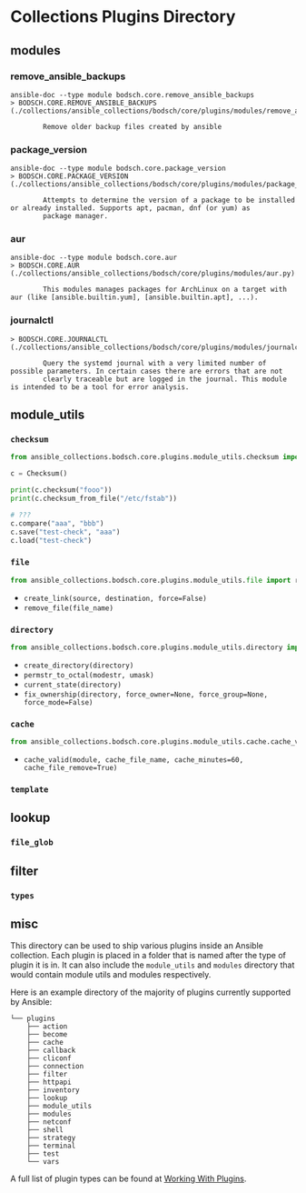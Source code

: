 # Collections Plugins Directory

## modules

### remove_ansible_backups

```shell
ansible-doc --type module bodsch.core.remove_ansible_backups
> BODSCH.CORE.REMOVE_ANSIBLE_BACKUPS    (./collections/ansible_collections/bodsch/core/plugins/modules/remove_ansible_backups.py)

        Remove older backup files created by ansible
```

### package_version

```shell
ansible-doc --type module bodsch.core.package_version
> BODSCH.CORE.PACKAGE_VERSION    (./collections/ansible_collections/bodsch/core/plugins/modules/package_version.py)

        Attempts to determine the version of a package to be installed or already installed. Supports apt, pacman, dnf (or yum) as
        package manager.
```

### aur

```shell
ansible-doc --type module bodsch.core.aur
> BODSCH.CORE.AUR    (./collections/ansible_collections/bodsch/core/plugins/modules/aur.py)

        This modules manages packages for ArchLinux on a target with aur (like [ansible.builtin.yum], [ansible.builtin.apt], ...).
```

### journalctl

```shell
> BODSCH.CORE.JOURNALCTL    (./collections/ansible_collections/bodsch/core/plugins/modules/journalctl.py)

        Query the systemd journal with a very limited number of possible parameters. In certain cases there are errors that are not
        clearly traceable but are logged in the journal. This module is intended to be a tool for error analysis.
```

## module_utils

### `checksum`

```python
from ansible_collections.bodsch.core.plugins.module_utils.checksum import Checksum

c = Checksum()

print(c.checksum("fooo"))
print(c.checksum_from_file("/etc/fstab"))

# ???
c.compare("aaa", "bbb")
c.save("test-check", "aaa")
c.load("test-check")
```

### `file`

```python
from ansible_collections.bodsch.core.plugins.module_utils.file import remove_file, create_link
```

- `create_link(source, destination, force=False)`
- `remove_file(file_name)`

### `directory`

```python
from ansible_collections.bodsch.core.plugins.module_utils.directory import create_directory
```

- `create_directory(directory)`
- `permstr_to_octal(modestr, umask)`
- `current_state(directory)`
- `fix_ownership(directory, force_owner=None, force_group=None, force_mode=False)`


### `cache`

```python
from ansible_collections.bodsch.core.plugins.module_utils.cache.cache_valid import cache_valid
```

- `cache_valid(module, cache_file_name, cache_minutes=60, cache_file_remove=True)`

### `template`

## lookup

### `file_glob`

## filter

### `types`


## misc

This directory can be used to ship various plugins inside an Ansible collection. Each plugin is placed in a folder that
is named after the type of plugin it is in. It can also include the `module_utils` and `modules` directory that
would contain module utils and modules respectively.

Here is an example directory of the majority of plugins currently supported by Ansible:

```
└── plugins
    ├── action
    ├── become
    ├── cache
    ├── callback
    ├── cliconf
    ├── connection
    ├── filter
    ├── httpapi
    ├── inventory
    ├── lookup
    ├── module_utils
    ├── modules
    ├── netconf
    ├── shell
    ├── strategy
    ├── terminal
    ├── test
    └── vars
```

A full list of plugin types can be found at [Working With Plugins](https://docs.ansible.com/ansible-core/2.14/plugins/plugins.html).
